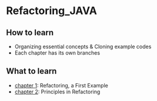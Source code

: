 # Refactoring_JAVA
## How to learn
* Organizing essential concepts & Cloning example codes
* Each chapter has its own branches

## What to learn
* [chapter 1](#): Refactoring, a First Example
* [chapter 2](#): Principles in Refactoring
